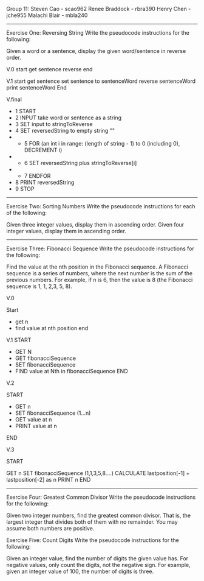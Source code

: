Group 11:
Steven Cao - scao962
Renee Braddock - rbra390
Henry Chen - jche955
Malachi Blair - mbla240

------------------------------------------------------------------------------
Exercise One: Reversing String
Write the pseudocode instructions for the following:

Given a word or a sentence, display the given word/sentence in reverse order.

V.0
start
get sentence
  reverse
end

V.1
start
  get sentence
    set sentence to sentenceWord
  reverse sentenceWord
  print sentenceWord
End

V.final
* 1	START
* 2	INPUT take word or sentence as a string
* 3	SET input to stringToReverse
* 4	SET reversedString to empty string ""
* * 5	FOR (an int i in range: (length of string - 1) to 0 (including 0), DECREMENT i)
* * 6		SET reversedString plus stringToReverse[i]
* * 7 ENDFOR
* 8	PRINT reversedString
* 9	STOP

------------------------------------------------------------------------------
Exercise Two: Sorting Numbers
Write the pseudocode instructions for each of the following:

Given three integer values, display them in ascending order.
Given four integer values, display them in ascending order.



------------------------------------------------------------------------------
Exercise Three: Fibonacci Sequence
Write the pseudocode instructions for the following:

Find the value at the nth position in the Fibonacci sequence. A Fibonacci sequence is a series of numbers, where the next number is the sum of the previous numbers. For example, if n is 6, then the value is 8 (the Fibonacci sequence is 1, 1, 2,3, 5, 8).

V.0

Start 
* get n
* find value at nth position
end

V.1
 START
  * GET N
  * GET fibonacciSequence
  * SET fibonacciSequence 
  * FIND value at Nth in fibonacciSequence 
 END

V.2

START
* GET n
* SET fibonacciSequence (1...n)
* GET value at n
* PRINT value at n
  
END

V.3

START

  GET n
  SET fibonacciSequence (1,1,3,5,8....)
  CALCULATE lastposition[-1] + lastposition[-2] as n
  PRINT n
END


------------------------------------------------------------------------------
Exercise Four: Greatest Common Divisor
Write the pseudocode instructions for the following:

Given two integer numbers, find the greatest common divisor. That is, the largest integer that divides both of them with no remainder. You may assume both numbers are positive.

Exercise Five: Count Digits
Write the pseudocode instructions for the following:

Given an integer value, find the number of digits the given value has. For negative values, only count the digits, not the negative sign. For example, given an integer value of 100, the number of digits is three.


